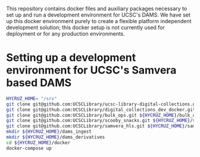 This repository contains docker files and auxiliary packages necessary to set up and run a development environment for UCSC's DAMS. We have set up this docker environment purely to create a flexible platform independent development solution; this docker setup is not currently used for deployment or for any production environments.

# Setting up a development environment for UCSC's Samvera based DAMS

```bash
HYCRUZ_HOME= "/srv"
git clone git@github.com:UCSCLibrary/ucsc-library-digital-collections.git ${HYCRUZ_HOME}/hycruz
git clone git@github.com:UCSCLibrary/digital_collections_dev_docker.git ${HYCRUZ_HOME}/docker
git clone git@github.com:UCSCLibrary/bulk_ops.git ${HYCRUZ_HOME}/bulk_ops
git clone git@github.com:UCSCLibrary/scooby_snacks.git ${HYCRUZ_HOME}/scooby_snacks
git clone git@github.com:UCSCLibrary/samvera_hls.git ${HYCRUZ_HOME}/samvera_hls
mkdir ${HYCRUZ_HOME}/dams_ingest
mkdir ${HYCRUZ_HOME}/dams_derivatives
cd ${HYCRUZ_HOME}/docker
docker-compose up
```
